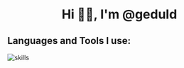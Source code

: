 <h1 align="center">Hi 👋🏻, I'm @geduld</h1>



<h2> Languages and Tools I use:</h2>

![skills](https://skillicons.dev/icons?i=html,css,js,jquery,php,mysql,laravel,tailwindcss,lua,git&theme=dark)




          
            
          
          


